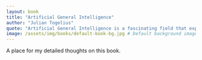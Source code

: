 ```yaml
---
layout: book
title: "Artificial General Intelligence"
author: "Julian Togelius"
quote: "Artificial General Intelligence is a fascinating field that explores the potential of machines to perform any intellectual task that a human can do."
image: /assets/img/books/default-book-bg.jpg # Default background image
---
```


A place for my detailed thoughts on this book.
